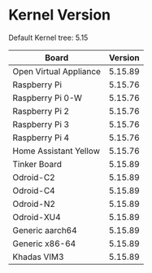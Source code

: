 
# Kernel Version

Default Kernel tree: 5.15

| Board | Version |
|-------|---------|
| Open Virtual Appliance | 5.15.89 |
| Raspberry Pi | 5.15.76 |
| Raspberry Pi 0-W | 5.15.76 |
| Raspberry Pi 2 | 5.15.76 |
| Raspberry Pi 3 | 5.15.76 |
| Raspberry Pi 4 | 5.15.76 |
| Home Assistant Yellow | 5.15.76 |
| Tinker Board | 5.15.89 |
| Odroid-C2 | 5.15.89 |
| Odroid-C4 | 5.15.89 |
| Odroid-N2 | 5.15.89 |
| Odroid-XU4 | 5.15.89 |
| Generic aarch64 | 5.15.89 |
| Generic x86-64 | 5.15.89 |
| Khadas VIM3 | 5.15.89 |

